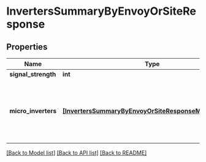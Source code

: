 # InvertersSummaryByEnvoyOrSiteResponse


## Properties
Name | Type | Description | Notes
------------ | ------------- | ------------- | -------------
**signal_strength** | **int** |  | 
**micro_inverters** | [**[InvertersSummaryByEnvoyOrSiteResponseMicroInverters]**](InvertersSummaryByEnvoyOrSiteResponseMicroInverters.md) | A list of active inverters on this system, including serial and model numbers. | 

[[Back to Model list]](../README.md#documentation-for-models) [[Back to API list]](../README.md#documentation-for-api-endpoints) [[Back to README]](../README.md)


